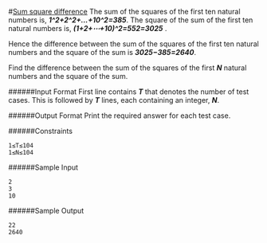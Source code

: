 #[Sum square difference](https://www.hackerrank.com/contests/projecteuler/challenges/euler006)
The sum of the squares of the first ten natural numbers is, **_1^2+2^2+...+10^2=385_**. The square of the sum of the first ten natural numbers is, **_(1+2+⋯+10)^2=552=3025_** .

Hence the difference between the sum of the squares of the first ten natural numbers and the square of the sum is **_3025−385=2640_**.

Find the difference between the sum of the squares of the first **_N_** natural numbers and the square of the sum.

######Input Format
First line contains **_T_** that denotes the number of test cases. This is followed by **_T_** lines, each containing an integer, **_N_**.

######Output Format
Print the required answer for each test case.

######Constraints
```shell
1≤T≤104
1≤N≤104
```
######Sample Input
```shell
2
3
10
```
######Sample Output
```shell
22
2640
```
